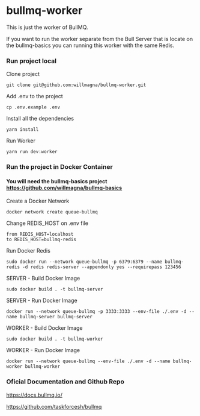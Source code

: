 # bullmq-worker

This is just the worker of BullMQ.

If you want to run the worker separate from the Bull Server that is locate on the bullmq-basics you can running this worker with the same Redis.

### Run project local

Clone project

    git clone git@github.com:willmagna/bullmq-worker.git

Add .env to the project

    cp .env.example .env

Install all the dependencies

    yarn install

Run Worker

    yarn run dev:worker

### Run the project in Docker Container

#### You will need the bullmq-basics project https://github.com/willmagna/bullmq-basics

Create a Docker Network

    docker network create queue-bullmq

Change REDIS_HOST on .env file

    from REDIS_HOST=localhost
    to REDIS_HOST=bullmq-redis

Run Docker Redis

    sudo docker run --network queue-bullmq -p 6379:6379 --name bullmq-redis -d redis redis-server --appendonly yes --requirepass 123456

SERVER - Build Docker Image

    sudo docker build . -t bullmq-server

SERVER - Run Docker Image

    docker run --network queue-bullmq -p 3333:3333 --env-file ./.env -d --name bullmq-server bullmq-server

WORKER - Build Docker Image

    sudo docker build . -t bullmq-worker

WORKER - Run Docker Image

    docker run --network queue-bullmq --env-file ./.env -d --name bullmq-worker bullmq-worker

### Oficial Documentation and Github Repo

https://docs.bullmq.io/

https://github.com/taskforcesh/bullmq
